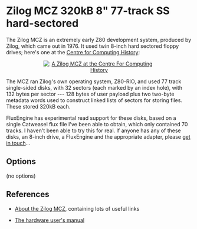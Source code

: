 <!-- This file is automatically generated. Do not edit. -->
# Zilog MCZ 320kB 8" 77-track SS hard-sectored

The Zilog MCZ is an extremely early Z80 development system, produced by
Zilog, which came out in 1976. It used twin 8-inch hard sectored floppy
drives; here's one at the <a
href="http://www.computinghistory.org.uk/det/12157/Zilog-Z-80-Microcomputer-System/">Centre
for Computing History</a>:

<div style="text-align: center">
<a href="http://www.computinghistory.org.uk/det/12157/Zilog-Z-80-Microcomputer-System/">
<img src="zilogmcz.jpg" style="max-width: 60%" alt="A Zilog MCZ at the Centre For Computing History"></a>
</div>

The MCZ ran Zilog's own operating system, Z80-RIO, and used 77 track
single-sided disks, with 32 sectors (each marked by an index hole), with 132
bytes per sector --- 128 bytes of user payload plus two two-byte metadata
words used to construct linked lists of sectors for storing files. These
stored 320kB each.

FluxEngine has experimental read support for these disks, based on a single
Catweasel flux file I've been able to obtain, which only contained 70 tracks.
I haven't been able to try this for real. If anyone has any of these disks,
an 8-inch drive, a FluxEngine and the appropriate adapter, please [get in
touch](https://github.com/davidgiven/fluxengine/issues/new)...

## Options

(no options)

## References

  * [About the Zilog MCZ](http://www.retrotechnology.com/restore/zilog.html),
    containing lots of useful links

  * [The hardware user's manual](https://amaus.org/static/S100/zilog/ZDS/Zilog%20ZDS%201-25%20Hardware%20Users%20Manual.pdf)

